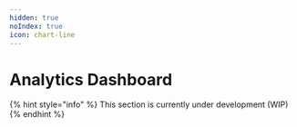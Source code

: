 ```yaml
---
hidden: true
noIndex: true
icon: chart-line
---
```


# Analytics Dashboard

{% hint style="info" %}
This section is currently under development (WIP)
{% endhint %}

